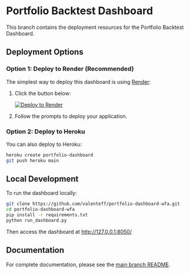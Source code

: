 # Portfolio Backtest Dashboard

This branch contains the deployment resources for the Portfolio Backtest Dashboard.

## Deployment Options

### Option 1: Deploy to Render (Recommended)

The simplest way to deploy this dashboard is using [Render](https://render.com):

1. Click the button below:

   [![Deploy to Render](https://render.com/images/deploy-to-render-button.svg)](https://render.com/deploy?repo=https://github.com/valenteff/portfolio-dashboard-wfa)

2. Follow the prompts to deploy your application.

### Option 2: Deploy to Heroku

You can also deploy to Heroku:

```bash
heroku create portfolio-dashboard
git push heroku main
```

## Local Development

To run the dashboard locally:

```bash
git clone https://github.com/valenteff/portfolio-dashboard-wfa.git
cd portfolio-dashboard-wfa
pip install -r requirements.txt
python run_dashboard.py
```

Then access the dashboard at http://127.0.0.1:8050/

## Documentation

For complete documentation, please see the [main branch README](https://github.com/valenteff/portfolio-dashboard-wfa/blob/main/README.md).